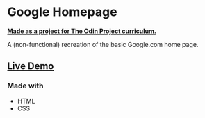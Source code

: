 # Google Homepage

[**Made as a project for The Odin Project curriculum.**](https://www.theodinproject.com/paths/foundations/courses/foundations/lessons/html-css)

A (non-functional) recreation of the basic Google.com home page.

## [Live Demo](https://atomicchocolate.github.io/google-homepage/)

### Made with
- HTML
- CSS

